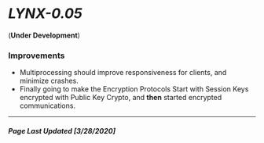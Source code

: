 # *LYNX-0.05* ##
(**Under Development**)

### Improvements
* Multiprocessing should improve responsiveness for clients, 
  and minimize crashes.
* Finally going to make the Encryption Protocols Start with 
  Session Keys encrypted with Public Key Crypto, and **then** 
  started encrypted communications.

___________________________________ 
##### Page Last Updated [3/28/2020]

